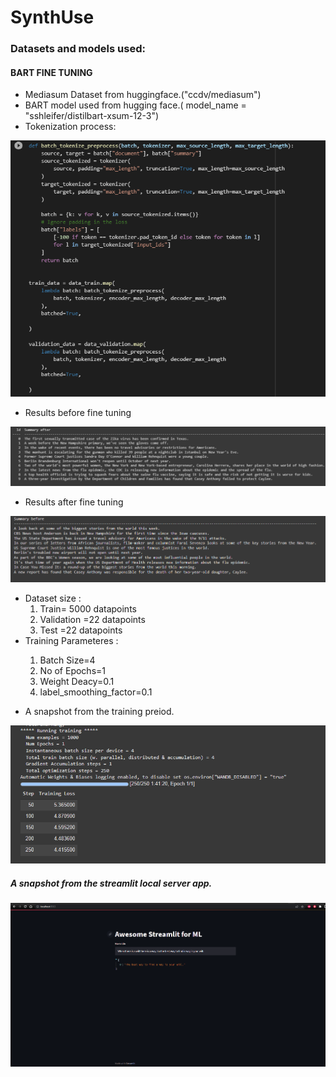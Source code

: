 # SynthUse

### Datasets and models used:

#### BART FINE TUNING

<ul>
  
  
  <li>Mediasum Dataset from huggingface.("ccdv/mediasum")</li>
  
  <li>BART model used from hugging face.( model_name = "sshleifer/distilbart-xsum-12-3")</li>

  <li>Tokenization process:</li>
  
</ul>

![](assests/su2.PNG)

<ul>
  
  <li>Results before fine tuning</li>
  
</ul>

![](assests/su3.PNG)

<ul>
  <li> Results after fine tuning</li>
  
</ul>

  
![](assests/su4.PNG)

<ul>
  
  <li> Dataset size : 
    <ol>
      <li>Train= 5000 datapoints</li>
      <li>Validation =22 datapoints</li>
      <li>Test =22 datapoints</li>
    </ol>
  </li>
  
  <li> Training Parameteres :
 </ul>
 <ul>
    <ol>
      <li>Batch Size=4</li>
      <li>No of Epochs=1</li>
      <li>Weight Deacy=0.1</li>
      <li> label_smoothing_factor=0.1</li>
    </ol>
  </li>
  
</ul> 
<ul>
  <li> A snapshot from the training preiod.</li>
  
</ul>
  
![](assests/su6.PNG)

##### A snapshot from the streamlit local server app.

![](assests/su7.PNG)

